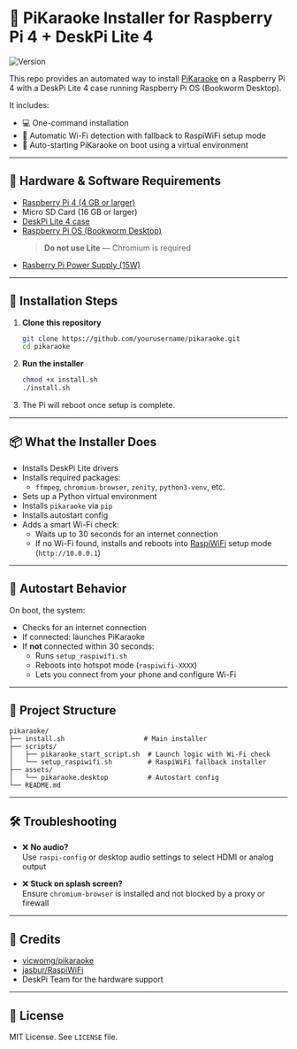 # 🎤 PiKaraoke Installer for Raspberry Pi 4 + DeskPi Lite 4

![Version](https://img.shields.io/github/v/tag/junclemente/pikaraoke-deskpi4?label=version&style=flat-square)

This repo provides an automated way to install [PiKaraoke](https://github.com/vicwomg/pikaraoke) on a Raspberry Pi 4 with a DeskPi Lite 4 case running Raspberry Pi OS (Bookworm Desktop).

It includes:

- 💻 One-command installation
- 📡 Automatic Wi-Fi detection with fallback to RaspiWiFi setup mode
- 🔁 Auto-starting PiKaraoke on boot using a virtual environment

---

## 🧰 Hardware & Software Requirements

- [Raspberry Pi 4 (4 GB or larger)](https://www.raspberrypi.com/products/raspberry-pi-4-model-b/)
- Micro SD Card (16 GB or larger)
- [DeskPi Lite 4 case](https://deskpi.com/products/new-deskpi-lite-set-top-box-for-raspberry-pi-4)
- [Raspberry Pi OS (Bookworm Desktop)](https://www.raspberrypi.com/software/operating-systems/)
  > **Do not use Lite** — Chromium is required
- [Rasberry Pi Power Supply (15W)](https://www.raspberrypi.com/products/type-c-power-supply/)

---

## 🚀 Installation Steps

1. **Clone this repository**

   ```bash
   git clone https://github.com/yourusername/pikaraoke.git
   cd pikaraoke
   ```

2. **Run the installer**

   ```bash
   chmod +x install.sh
   ./install.sh
   ```

3. The Pi will reboot once setup is complete.

---

## 📦 What the Installer Does

- Installs DeskPi Lite drivers
- Installs required packages:
  - `ffmpeg`, `chromium-browser`, `zenity`, `python3-venv`, etc.
- Sets up a Python virtual environment
- Installs `pikaraoke` via `pip`
- Installs autostart config
- Adds a smart Wi-Fi check:
  - Waits up to 30 seconds for an internet connection
  - If no Wi-Fi found, installs and reboots into [RaspiWiFi](https://github.com/jasbur/RaspiWiFi) setup mode (`http://10.0.0.1`)

---

## 🔁 Autostart Behavior

On boot, the system:

- Checks for an internet connection
- If connected: launches PiKaraoke
- If **not** connected within 30 seconds:
  - Runs `setup_raspiwifi.sh`
  - Reboots into hotspot mode (`raspiwifi-XXXX`)
  - Lets you connect from your phone and configure Wi-Fi

---

## 📂 Project Structure

```
pikaraoke/
├── install.sh                    # Main installer
├── scripts/
│   ├── pikaraoke_start_script.sh  # Launch logic with Wi-Fi check
│   └── setup_raspiwifi.sh         # RaspiWiFi fallback installer
├── assets/
│   └── pikaraoke.desktop          # Autostart config
└── README.md
```

---

## 🛠 Troubleshooting

- ❌ **No audio?**  
  Use `raspi-config` or desktop audio settings to select HDMI or analog output

- ❌ **Stuck on splash screen?**  
  Ensure `chromium-browser` is installed and not blocked by a proxy or firewall

---

## 🙌 Credits

- [vicwomg/pikaraoke](https://github.com/vicwomg/pikaraoke)
- [jasbur/RaspiWiFi](https://github.com/jasbur/RaspiWiFi)
- DeskPi Team for the hardware support

---

## 📃 License

MIT License. See `LICENSE` file.
